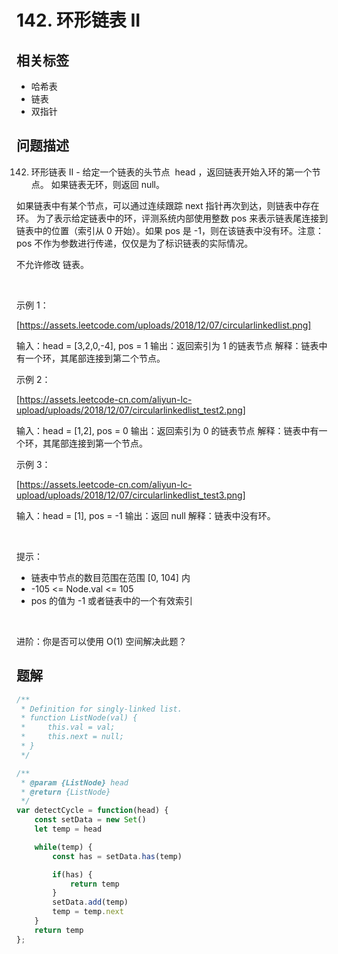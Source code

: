 
# 142. 环形链表 II

## 相关标签

- 哈希表
- 链表
- 双指针

## 问题描述 

142. 环形链表 II - 给定一个链表的头节点  head ，返回链表开始入环的第一个节点。 如果链表无环，则返回 null。

如果链表中有某个节点，可以通过连续跟踪 next 指针再次到达，则链表中存在环。 为了表示给定链表中的环，评测系统内部使用整数 pos 来表示链表尾连接到链表中的位置（索引从 0 开始）。如果 pos 是 -1，则在该链表中没有环。注意：pos 不作为参数进行传递，仅仅是为了标识链表的实际情况。

不允许修改 链表。

 

示例 1：

[https://assets.leetcode.com/uploads/2018/12/07/circularlinkedlist.png]


输入：head = [3,2,0,-4], pos = 1
输出：返回索引为 1 的链表节点
解释：链表中有一个环，其尾部连接到第二个节点。


示例 2：

[https://assets.leetcode-cn.com/aliyun-lc-upload/uploads/2018/12/07/circularlinkedlist_test2.png]


输入：head = [1,2], pos = 0
输出：返回索引为 0 的链表节点
解释：链表中有一个环，其尾部连接到第一个节点。


示例 3：

[https://assets.leetcode-cn.com/aliyun-lc-upload/uploads/2018/12/07/circularlinkedlist_test3.png]


输入：head = [1], pos = -1
输出：返回 null
解释：链表中没有环。


 

提示：

 * 链表中节点的数目范围在范围 [0, 104] 内
 * -105 <= Node.val <= 105
 * pos 的值为 -1 或者链表中的一个有效索引

 

进阶：你是否可以使用 O(1) 空间解决此题？

## 题解


```ts
/**
 * Definition for singly-linked list.
 * function ListNode(val) {
 *     this.val = val;
 *     this.next = null;
 * }
 */

/**
 * @param {ListNode} head
 * @return {ListNode}
 */
var detectCycle = function(head) {
    const setData = new Set()
    let temp = head

    while(temp) {
        const has = setData.has(temp) 

        if(has) {
            return temp
        }  
        setData.add(temp)
        temp = temp.next
    }
    return temp
};
````